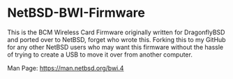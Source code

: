 # NetBSD-BWI-Firmware
This is the BCM Wireless Card Firmware originally written for DragonflyBSD and ported over to NetBSD, forget who wrote this. Forking this to my GitHub for any other NetBSD users who may want this firmware without the hassle of trying to create a USB to move it over from another computer.

Man Page: https://man.netbsd.org/bwi.4
